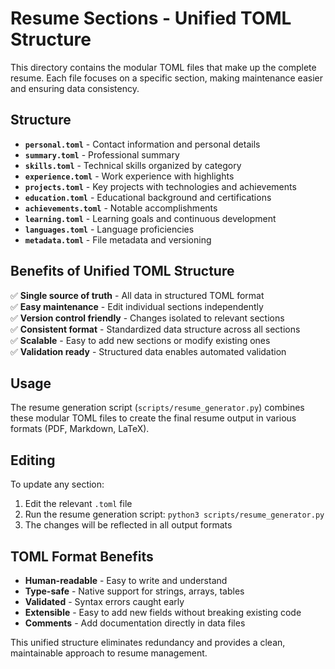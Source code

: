 # Resume Sections - Unified TOML Structure

This directory contains the modular TOML files that make up the complete resume. Each file focuses on a specific section, making maintenance easier and ensuring data consistency.

## Structure

- **`personal.toml`** - Contact information and personal details
- **`summary.toml`** - Professional summary
- **`skills.toml`** - Technical skills organized by category
- **`experience.toml`** - Work experience with highlights
- **`projects.toml`** - Key projects with technologies and achievements
- **`education.toml`** - Educational background and certifications
- **`achievements.toml`** - Notable accomplishments
- **`learning.toml`** - Learning goals and continuous development
- **`languages.toml`** - Language proficiencies
- **`metadata.toml`** - File metadata and versioning

## Benefits of Unified TOML Structure

✅ **Single source of truth** - All data in structured TOML format  
✅ **Easy maintenance** - Edit individual sections independently  
✅ **Version control friendly** - Changes isolated to relevant sections  
✅ **Consistent format** - Standardized data structure across all sections  
✅ **Scalable** - Easy to add new sections or modify existing ones  
✅ **Validation ready** - Structured data enables automated validation  

## Usage

The resume generation script (`scripts/resume_generator.py`) combines these modular TOML files to create the final resume output in various formats (PDF, Markdown, LaTeX).

## Editing

To update any section:
1. Edit the relevant `.toml` file
2. Run the resume generation script: `python3 scripts/resume_generator.py`
3. The changes will be reflected in all output formats

## TOML Format Benefits

- **Human-readable** - Easy to write and understand
- **Type-safe** - Native support for strings, arrays, tables
- **Validated** - Syntax errors caught early
- **Extensible** - Easy to add new fields without breaking existing code
- **Comments** - Add documentation directly in data files

This unified structure eliminates redundancy and provides a clean, maintainable approach to resume management. 